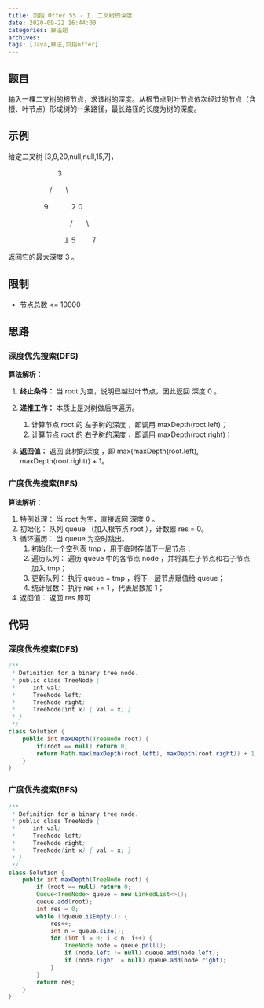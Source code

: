 ```yaml
---
title: 剑指 Offer 55 - I. 二叉树的深度
date: 2020-09-22 16:44:00
categories: 算法题
archives:
tags: [Java,算法,剑指offer]
---
```


## 题目

输入一棵二叉树的根节点，求该树的深度。从根节点到叶节点依次经过的节点（含根、叶节点）形成树的一条路径，最长路径的长度为树的深度。





## 示例

给定二叉树 [3,9,20,null,null,15,7]，

　　　　　　　３

　　　　　　/　　\

  　　　　　９　　　２０

　　　　　　　　　/　　\

　　　　　　　　１５　　７

返回它的最大深度 3 。

<!--more-->

## 限制

- 节点总数 <= 10000



## 思路

### 深度优先搜索(DFS)

**算法解析：**

1. **终止条件：** 当 root 为空，说明已越过叶节点，因此返回 深度 0 。

2. **递推工作：** 本质上是对树做后序遍历。

   1. 计算节点 root 的 左子树的深度 ，即调用 maxDepth(root.left)；
   2. 计算节点 root 的 右子树的深度 ，即调用 maxDepth(root.right)；

3. **返回值：** 返回 此树的深度 ，即 max(maxDepth(root.left), maxDepth(root.right)) + 1。

   

### 广度优先搜索(BFS)

**算法解析：**

1. 特例处理： 当 root 为空，直接返回 深度 0 。
2. 初始化： 队列 queue （加入根节点 root ），计数器 res = 0。
3. 循环遍历： 当 queue 为空时跳出。
   1. 初始化一个空列表 tmp ，用于临时存储下一层节点；
   2. 遍历队列： 遍历 queue 中的各节点 node ，并将其左子节点和右子节点加入 tmp；
   3. 更新队列： 执行 queue = tmp ，将下一层节点赋值给 queue；
   4. 统计层数： 执行 res += 1 ，代表层数加 1；
4. 返回值： 返回 res 即可



## 代码

### 深度优先搜索(DFS)

```java
/**
 * Definition for a binary tree node.
 * public class TreeNode {
 *     int val;
 *     TreeNode left;
 *     TreeNode right;
 *     TreeNode(int x) { val = x; }
 * }
 */
class Solution {
    public int maxDepth(TreeNode root) {
        if(root == null) return 0;
        return Math.max(maxDepth(root.left), maxDepth(root.right)) + 1;
    }
}
```



### 广度优先搜索(BFS)

```java
/**
 * Definition for a binary tree node.
 * public class TreeNode {
 *     int val;
 *     TreeNode left;
 *     TreeNode right;
 *     TreeNode(int x) { val = x; }
 * }
 */
class Solution {
    public int maxDepth(TreeNode root) {
        if (root == null) return 0;
        Queue<TreeNode> queue = new LinkedList<>();
        queue.add(root);
        int res = 0;
        while (!queue.isEmpty()) {
            res++;
            int n = queue.size();
            for (int i = 0; i < n; i++) {
                TreeNode node = queue.poll();
                if (node.left != null) queue.add(node.left);
                if (node.right != null) queue.add(node.right);
            }
        }
        return res;
    }
}
```

